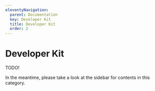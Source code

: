 ```yaml
---
eleventyNavigation:
  parent: Documentation
  key: Developer Kit
  title: Developer Kit
  order: 2
---
```


# Developer Kit

TODO!

In the meantime, please take a look at the sidebar for contents in this category.
